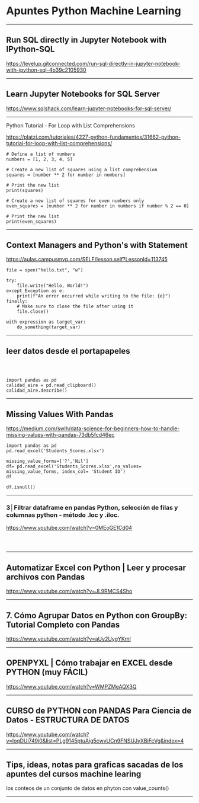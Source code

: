 # Apuntes Python Machine Learning

---
## Run SQL directly in Jupyter Notebook with IPython-SQL


https://levelup.gitconnected.com/run-sql-directly-in-jupyter-notebook-with-ipython-sql-4b39c2105930



---
## Learn Jupyter Notebooks for SQL Server

https://www.sqlshack.com/learn-jupyter-notebooks-for-sql-server/


---

Python Tutorial - For Loop with List Comprehensions

https://platzi.com/tutoriales/4227-python-fundamentos/31662-python-tutorial-for-loop-with-list-comprehensions/


~~~
# Define a list of numbers 
numbers = [1, 2, 3, 4, 5]

# Create a new list of squares using a list comprehension
squares = [number ** 2 for number in numbers]

# Print the new list
print(squares)
~~~

~~~
# Create a new list of squares for even numbers only
even_squares = [number ** 2 for number in numbers if number % 2 == 0]

# Print the new list
print(even_squares)
~~~




---

## Context Managers and Python's with Statement

https://aulas.campusmvp.com/SELF/lesson.self?LessonId=113745

~~~
file = open("hello.txt", "w")

try:
    file.write("Hello, World!")
except Exception as e:
    print(f"An error occurred while writing to the file: {e}")
finally:
    # Make sure to close the file after using it
    file.close()
~~~


~~~
with expression as target_var:
    do_something(target_var)

~~~





---
## leer datos desde el portapapeles


~~~



~~~


~~~
import pandas as pd
calidad_aire = pd.read_clipboard()
calidad_aire.describe()
~~~





---

## Missing Values With Pandas

https://medium.com/swlh/data-science-for-beginners-how-to-handle-missing-values-with-pandas-73db5fcd46ec


~~~
import pandas as pd
pd.read_excel('Students_Scores.xlsx')

missing_value_forms=['?','Nil']
df= pd.read_excel('Students_Scores.xlsx',na_values= missing_value_forms, index_col= 'Student ID')
df

df.isnull()

~~~


---
### 3│Filtrar dataframe en pandas Python, selección de filas y columnas python - método .loc y .iloc.

https://www.youtube.com/watch?v=0MEoGE1Cd04


~~~



~~~


---
## Automatizar Excel con Python | Leer y procesar archivos con Pandas

https://www.youtube.com/watch?v=JL9RMCS4Sho



---
## 7. Cómo Agrupar Datos en Python con GroupBy: Tutorial Completo con Pandas

https://www.youtube.com/watch?v=aUv2UygYKmI




---
## OPENPYXL | Cómo trabajar en EXCEL desde PYTHON (muy FÁCIL)

https://www.youtube.com/watch?v=WMPZMeAQX3Q





---
## CURSO de PYTHON con PANDAS Para Ciencia de Datos - ESTRUCTURA DE DATOS

https://www.youtube.com/watch?v=loqDUi749j0&list=PLg9145ptuAig5cwvUCn9FNSUJyXBiFcVg&index=4




---

## Tips, ideas, notas para graficas sacadas de los apuntes del cursos machine learing

los conteos de un conjunto de datos en phyton con value_counts()


---
